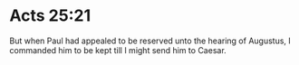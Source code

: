 # Acts 25:21

But when Paul had appealed to be reserved unto the hearing of Augustus, I commanded him to be kept till I might send him to Caesar.